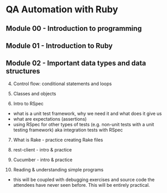 # QA Automation with Ruby


## Module 00 - Introduction to programming

## Module 01 - Introduction to Ruby

## Module 02 - Important data types and data structures

4) Control flow: conditional statements and loops

5) Classes and objects

6) Intro to RSpec
- what is a unit test framework, why we need it and what does it give us
- what are expectations (assertions)
- using RSpec for other types of tests (e.g. non-unit tests with a unit testing
framework) aka integration tests with RSpec

7) What is Rake - practice creating Rake files

8) rest-client - intro & practice

9) Cucumber - intro & practice

10) Reading & understanding simple programs
- this will be coupled with debugging exercises and source code the attendees
have never seen before. This will be entirely practical.

